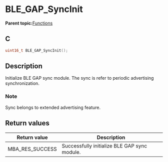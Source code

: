 # BLE\_GAP\_SyncInit

**Parent topic:**[Functions](GUID-0DD261BF-40D6-42CD-8806-9B93D259D1CC.md)

## C

```c
uint16_t BLE_GAP_SyncInit();
```

## Description

Initialize BLE GAP sync module. The sync is refer to periodic advertising synchronization.

### Note

Sync belongs to extended advertising feature.

## Return values

|Return value|Description|
|------------|-----------|
|MBA\_RES\_SUCCESS|Successfully initialize BLE GAP sync module.|

